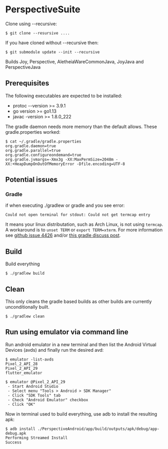 # PerspectiveSuite

Clone using --recursive:
```
$ git clone --resursive ....
```

If you have cloned without --recursive then:
```
$ git submodule update --init --recursive
```

Builds Joy, Perspective, AletheiaWareCommonJava, JoyJava and PerspectiveJava

## Prerequisites

The following executables are expected to be installed:

* protoc --version >= 3.9.1
* go version >= go1.13
* javac -version >= 1.8.0_222

The gradle daemon needs more memory than the default allows.
These gradle.properties worked:
```
$ cat ~/.gradle/gradle.properties
org.gradle.daemon=true
org.gradle.parallel=true
org.gradle.configureondemand=true
org.gradle.jvmargs=-Xmx3g -XX:MaxPermSize=2048m -XX:+HeapDumpOnOutOfMemoryError -Dfile.encoding=UTF-8
```

## Potential issues

### Gradle

if when executing ./gradlew or gradle and you see error:
```
Could not open terminal for stdout: Could not get termcap entry
```

It means your linux distributation, such as Arch Linux, is not using `termcap`.
A workaround is to `unset TERM` or `export TERM=xterm`. For more information
see [github issue 4426](https://github.com/gradle/gradle/issues/4426) and/or
[this gradle discuss post](https://discuss.gradle.org/t/issue-could-not-open-terminal-for-stdout-could-not-get-termcap-entry/26902).

## Build

Build everything

```
$ ./gradlew build
```

## Clean

This only cleans the gradle based builds as other
builds are currently unconditionally built.

```
$ ./gradlew clean
```

## Run using emulator via command line

Run android emulator in a new terminal and then
list the Android Virtual Devices (avds) and finally
run the desired avd:
```
$ emulator -list-avds
Pixel_2_API_28
Pixel_2_API_29
flutter_emulator

$ emulator @Pixel_2_API_29
 - Start Android Studio
 - Select menu "Tools > Android > SDK Manager"
 - Click "SDK Tools" tab
 - Check "Android Emulator" checkbox
 - Click "OK"
```

Now in terminal used to build everything, use
adb to install the resulting apk:
```
$ adb install ./PerspectiveAndroid/app/build/outputs/apk/debug/app-debug.apk
Performing Streamed Install
Success
```

